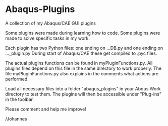 # Abaqus-Plugins
A collection of my Abaqus/CAE GUI plugins

Some plugins were made during learning how to code.
Some plugins were made to solve specific tasks in my work.

Each plugin has two Python files: one ending on ...DB.py and one ending on ..._plugin.py
During start of Abaqus/CAE these get compiled to .pyc files.

The actual plugins functions can be found in myPluginFunctions.py.
All plugins files depend on this file in the same directory to work properly.
The file myPluginFunctions.py also explains in the comments what actions are performed.

Load all necessary files into a folder "abaqus_plugins" in your Abqus Work directory to test them.
The plugins will then be accessible under "Plug-ins" in the toolbar.

Please comment and help me improve!

/Johannes
